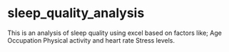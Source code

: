 # sleep_quality_analysis
This is an analysis of sleep quality using excel based on factors like;
Age
Occupation
Physical activity and heart rate
Stress levels.
